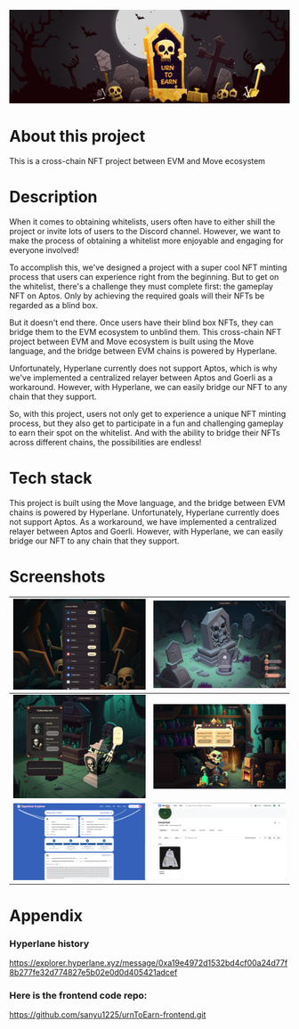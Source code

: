 ![](images/banner.jpg)

# About this project
This is a cross-chain NFT project between EVM and Move ecosystem

# Description
When it comes to obtaining whitelists, users often have to either shill the project or invite lots of users to the Discord channel. However, we want to make the process of obtaining a whitelist more enjoyable and engaging for everyone involved!

To accomplish this, we've designed a project with a super cool NFT minting process that users can experience right from the beginning. But to get on the whitelist, there's a challenge they must complete first: the gameplay NFT on Aptos. Only by achieving the required goals will their NFTs be regarded as a blind box.

But it doesn't end there. Once users have their blind box NFTs, they can bridge them to the EVM ecosystem to unblind them. This cross-chain NFT project between EVM and Move ecosystem is built using the Move language, and the bridge between EVM chains is powered by Hyperlane.

Unfortunately, Hyperlane currently does not support Aptos, which is why we've implemented a centralized relayer between Aptos and Goerli as a workaround. However, with Hyperlane, we can easily bridge our NFT to any chain that they support.

So, with this project, users not only get to experience a unique NFT minting process, but they also get to participate in a fun and challenging gameplay to earn their spot on the whitelist. And with the ability to bridge their NFTs across different chains, the possibilities are endless!

# Tech stack
This project is built using the Move language, and the bridge between EVM chains is powered by Hyperlane. Unfortunately, Hyperlane currently does not support Aptos. As a workaround, we have implemented a centralized relayer between Aptos and Goerli. However, with Hyperlane, we can easily bridge our NFT to any chain that they support.

# Screenshots
|![](images/sreenshot4.png)|![](images/sreenshot2.png)|
-|-
|![](images/sreenshot3.png)|![](images/sreenshot1.png)|
|![](images/hyperlane.png)|![](images/opensea.png)|

# Appendix
### Hyperlane history
https://explorer.hyperlane.xyz/message/0xa19e4972d1532bd4cf00a24d77f8b277fe32d774827e5b02e0d0d405421adcef

### Here is the frontend code repo:
https://github.com/sanyu1225/urnToEarn-frontend.git